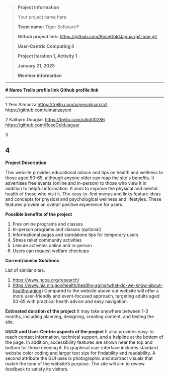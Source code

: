 > **Project Information**
>
> Your project name here
>
> **Team name:** Tiger Software®
>
> **Github project link:** https://github.com/RoseGoldJaguar/git-one.git
>
> **User-Centric Computing II**
>
> **Project Iteration 1, Activity 1**
>
> **January 21, 2025**
>
> **Member information**

  ----------------------------------------------------------------------------
  **\#**   **Name**                  **Trello profile link** **Github profile
                                                             link**
  -------- ------------------------- ----------------------- -----------------
  1         Yeni Almanza              https://trello.com/u/yenialmanza2  https://github.com/almanzayeni                                 

  2         Kathyrn Douglas           https://trello.com/u/kd00286       https://github.com/RoseGoldJaguar                                    

  3                                                          

  4                                                          
  ----------------------------------------------------------------------------

**Project Description**

This website provides educational advice and tips on health and wellness to those aged 50-65, although anyone older can reap the site's benefits. It advertises free events (online and in-person) to those who view it in addition to helpful information.  It aims to improve the physical and mental health of those who visit it.  The easy-to-find menus and links feature ideas and concepts for physical and psychological wellness and lifestyles.  These features provide an overall positive experience for users.

**Possible benefits of the project**

1. Free online programs and classes
2. In-person programs and classes (optional)
3. Informational pages and standalone tips for temporary users
4. Stress relief community activities
5. Leisure activities online and in-person
6. Users can request welfare checkups


**Current/similar Solutions**

List of similar sites.

1. https://www.ncoa.org/research/
2. https://www.nia.nih.gov/health/healthy-aging/what-do-we-know-about-healthy-aging)
Compared to the website above our website will offer a more user-friendly and event-focused approach, targeting adults aged 50-65 with practical health advice and easy navigation.

**Estimated duration of the project**
It may take anywhere between 1-3 months, including planning, designing, creating content, and testing the site.

**UI/UX and User-Centric aspects of the project**
It also provides easy-to-reach contact information, technical support, and a helpline at the bottom of the page.  In addition, accessibility features are shown near the top and bottom for those needing it.  Its graphical user interface includes standard website color coding and larger text size for findability and readability.  A second attribute the GUI uses is photographic and abstract visuals that match the tone of the website’s purpose.  The site will aim to review feedback to satisfy its visitors.
